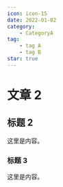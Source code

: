 ```yaml
---
icon: icon-15
date: 2022-01-02
category:
    - CategoryA
tag:
    - tag A
    - tag B
star: true
---
```


# 文章 2

## 标题 2

这里是内容。

### 标题 3

这里是内容。

